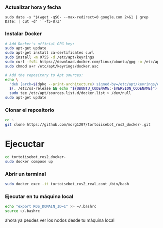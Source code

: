 ### Actualizar hora  y fecha

```
sudo date -s "$(wget -qSO- --max-redirect=0 google.com 2>&1 | grep Date: | cut -d' ' -f5-8)Z" 
```

### Instalar Docker 

```bash
# Add Docker's official GPG key:
sudo apt-get update
sudo apt-get install ca-certificates curl
sudo install -m 0755 -d /etc/apt/keyrings
sudo curl -fsSL https://download.docker.com/linux/ubuntu/gpg -o /etc/apt/keyrings/docker.asc
sudo chmod a+r /etc/apt/keyrings/docker.asc

# Add the repository to Apt sources:
echo \
  "deb [arch=$(dpkg --print-architecture) signed-by=/etc/apt/keyrings/docker.asc] https://download.docker.com/linux/ubuntu \
  $(. /etc/os-release && echo "${UBUNTU_CODENAME:-$VERSION_CODENAME}") stable" | \
  sudo tee /etc/apt/sources.list.d/docker.list > /dev/null
sudo apt-get update
```

### Clonar el repositorio
```bash
cd ~ 
git clone https://github.com/morg1207/tortoiisebot_ros2_docker-.git
```

# Ejecuctar

```bash
cd tortoiisebot_ros2_docker-
sudo docker compose up
```

### Abrir un terminal

```bash
sudo docker exec -it tortoisebot_ros2_real_cont /bin/bash
```


### Ejecutar en tu máquina local
```bash
echo "export ROS_DOMAIN_ID=1" >> ~/.bashrc
source ~/.bashrc
```
ahora ya peudes ver los nodos desde tu máquina local
